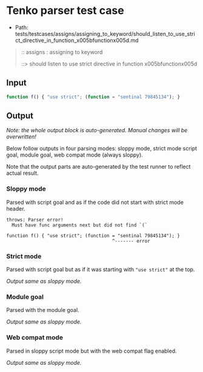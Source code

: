 # Tenko parser test case

- Path: tests/testcases/assigns/assigning_to_keyword/should_listen_to_use_strict_directive_in_function_x005bfunctionx005d.md

> :: assigns : assigning to keyword
>
> ::> should listen to use strict directive in function x005bfunctionx005d

## Input

`````js
function f() { "use strict"; (function = "sentinal 79845134"); }
`````

## Output

_Note: the whole output block is auto-generated. Manual changes will be overwritten!_

Below follow outputs in four parsing modes: sloppy mode, strict mode script goal, module goal, web compat mode (always sloppy).

Note that the output parts are auto-generated by the test runner to reflect actual result.

### Sloppy mode

Parsed with script goal and as if the code did not start with strict mode header.

`````
throws: Parser error!
  Must have func arguments next but did not find `(`

function f() { "use strict"; (function = "sentinal 79845134"); }
                                       ^------- error
`````

### Strict mode

Parsed with script goal but as if it was starting with `"use strict"` at the top.

_Output same as sloppy mode._

### Module goal

Parsed with the module goal.

_Output same as sloppy mode._

### Web compat mode

Parsed in sloppy script mode but with the web compat flag enabled.

_Output same as sloppy mode._
